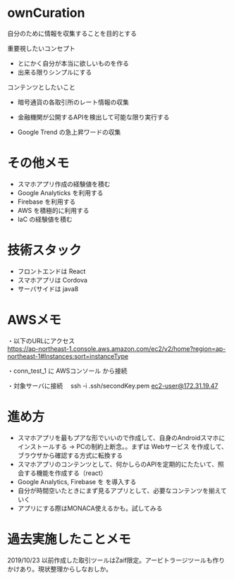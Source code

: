 # ownCuration
自分のために情報を収集することを目的とする

重要視したいコンセプト
* とにかく自分が本当に欲しいものを作る
* 出来る限りシンプルにする

コンテンツとしたいこと
* 暗号通貨の各取引所のレート情報の収集
* 金融機関が公開するAPIを検出して可能な限り実行する

* Google Trend の急上昇ワードの収集

# その他メモ
* スマホアプリ作成の経験値を積む
* Google Analyticks を利用する
* Firebase を利用する
* AWS を積極的に利用する
* IaC の経験値を積む

# 技術スタック
* フロントエンドは React 
* スマホアプリは Cordova
* サーバサイドは java8

# AWSメモ
・以下のURLにアクセス  
https://ap-northeast-1.console.aws.amazon.com/ec2/v2/home?region=ap-northeast-1#Instances:sort=instanceType

・conn_test_1 に AWSコンソール から接続

・対象サーバに接続
　ssh -i .ssh/secondKey.pem ec2-user@172.31.19.47


# 進め方
* スマホアプリを最もプアな形でいいので作成して、自身のAndroidスマホにインストールする
 -> PCの制約上断念。。まずは Webサービス を作成して、ブラウザから確認する方式に転換する
* スマホアプリのコンテンツとして、何かしらのAPIを定期的にたたいて、照会する機能を作成する（react）
* Google Analytics, Firebase を を導入する
* 自分が時間空いたときにまず見るアプリとして、必要なコンテンツを揃えていく
* アプリにする際はMONACA使えるかも。試してみる

# 過去実施したことメモ
2019/10/23 以前作成した取引ツールはZaif限定。アービトラージツールも作りかけあり。現状整理からしなおしか。 
